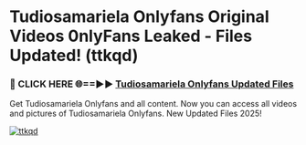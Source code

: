 # Tudiosamariela Onlyfans Original Videos 0nlyFans Leaked - Files Updated! (ttkqd)

<h3>🔴 CLICK HERE 🌐==►► <a href="https://tinyurl.com/2m67pmp6" rel="nofollow">Tudiosamariela Onlyfans Updated Files</a></h3>

Get Tudiosamariela Onlyfans and all content. Now you can access all videos and pictures of Tudiosamariela Onlyfans. New Updated Files 2025!

[![ttkqd](https://i.imgur.com/H4QAA4z.gif)](https://tinyurl.com/2m67pmp6)